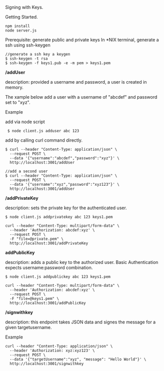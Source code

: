 Signing with Keys.

Getting Started.

```
npm install
node server.js
```

Prerequisite: generate public and private keys 
In *NIX terminal, generate a ssh using ssh-keygen


```code
//generate a ssh key a keygen
$ ssh-keygen -t rsa
$ ssh-keygen -f keys1.pub -e -m pem > keys1.pem
```

**/addUser** 

description:  provided a username and password, a user is created in memory.

The xample below add a user with a username of "abcdef" and password set to "xyz".

Example

add via node script
```code
 $ node client.js adduser abc 123
 ```

add by calling curl command directly.
```code
$ curl --header "Content-Type: application/json" \
  --request POST \
  --data '{"username":"abcdef","password":"xyz"}' \
  http://localhost:3001/addUser

//add a second user
$ curl --header "Content-Type: application/json" \
  --request POST \
  --data '{"username":"xyz","password":"xyz123"}' \
  http://localhost:3001/addUser
```

  
**/addPrivateKey** 

description:  sets the private key for the authenticated user.

```code
$ node client.js addprivatekey abc 123 keys1.pem  
```
```code
curl --header "Content-Type: multipart/form-data" \
  --header 'Authorization: abcdef:xyz' \
  --request POST \
  -F "file=@private.pem" \
  http://localhost:3001/addPrivateKey

```


**addPublicKey** 

description: adds a public key to the authorized user. Basic Authentication expects username:password combination.

```code
$ node client.js addpublickey abc 123 keys1.pem  
```

```code
curl --header "Content-Type: multipart/form-data" \
  --header 'Authorization: abcdef:xyz' \
  --request POST \
  -F "file=@keys1.pem" \
  http://localhost:3001/addPublicKey
```

**/signwithkey**

description: this endpoint takes JSON data and signes the message for a given targetusername.

Example
```code
curl --header "Content-Type: application/json" \
  --header 'Authorization: xyz:xyz123' \
  --request POST \
  --data '{"targetUsername":"xyz", "message": "Hello World"}' \
  http://localhost:3001/signwithkey
  ```

  


  